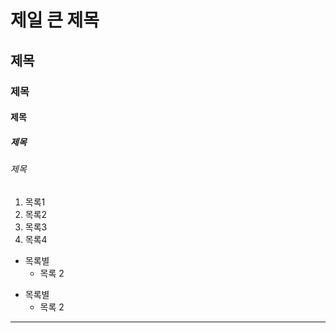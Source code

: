 # 제일 큰 제목
## 제목
### 제목
#### 제목
##### 제목
###### 제목

1. 목록1
2. 목록2
3. 목록3
4. 목록4

* 목록별
  * 목록 2 
- 목록별
  - 목록 2


- - -
